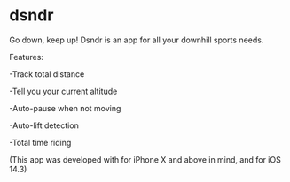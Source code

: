 # dsndr
Go down, keep up! Dsndr is an app for all your downhill sports needs.


Features:

-Track total distance

-Tell you your current altitude

-Auto-pause when not moving

-Auto-lift detection

-Total time riding

(This app was developed with for iPhone X and above in mind, and for iOS 14.3)
